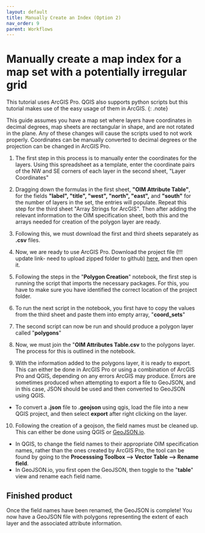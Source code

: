 ```yaml
---
layout: default
title: Manually Create an Index (Option 2)
nav_order: 9
parent: Workflows
---
```

# Manually create a map index for a map set with a potentially irregular grid
This tutorial uses ArcGIS Pro. QGIS also supports python scripts but this tutorial makes use of the easy usage of them in ArcGIS.
{: .note}

This guide assumes you have a map set where layers have coordinates in decimal degrees, map sheets are rectangular in shape, and are not rotated in the plane. Any of these changes will cause the scripts used to not work properly. Coordinates can be manually converted to decimal degrees or the projection can be changed in ArcGIS Pro.

1. The first step in this process is to manually enter the coordinates for the layers. Using this spreadsheet as a template, enter the coordinate pairs of the NW and SE corners of each layer in the second sheet, "Layer Coordinates"


2. Dragging down the formulas in the first sheet, **"OIM Attribute Table"**, for the fields **"label", "title", "west", "north", "east",** and **"south"** for the number of layers in the set, the entries will populate. Repeat this step for the third sheet "Array Strings for ArcGIS". Then after adding the relevant information to the OIM specification sheet, both this and the arrays needed for creation of the polygon layer are ready.

3. Following this, we must download the first and third sheets separately as **.csv** files. 

4. Now, we are ready to use ArcGIS Pro. Download the project file (!!! update link- need to upload zipped folder to github) [here](https://www.nrcan.gc.ca/earth-sciences/geography/topographic-information/maps/national-topographic-system-maps/9767), and then open it.

5. Following the steps in the "**Polygon Creation**" notebook, the first step is running the script that imports the necessary packages. For this, you have to make sure you have identified the correct location of the project folder.

6. To run the next script in the notebook, you first have to copy the values from the third sheet and paste them into empty array, "**coord_sets**"

7. The second script can now be run and should produce a polygon layer called "**polygons**"

8. Now, we must join the "**OIM Attributes Table.csv** to the polygons layer. The process for this is outlined in the notebook.

9. With the information added to the polygons layer, it is ready to export. This can either be done in ArcGIS Pro or using a combination of ArcGIS Pro and QGIS, depending on any errors ArcGIS may produce. Errors are sometimes produced when attempting to export a file to GeoJSON, and in this case, JSON should be used and then converted to GeoJSON using QGIS.
* To convert a **.json** file to **.geojson** using qgis, load the file into a new QGIS project, and then select **export** after right clicking on the layer. 

10. Following the creation of a geojson, the field names must be cleaned up. This can either be done using QGIS or [GeoJSON.io](geojson.io). 							
* In QGIS, to change the field names to their appropriate OIM specification names, rather than the ones created by ArcGIS Pro, the tool can be found by going to the **Processsing Toolbox --> Vector Table --> Rename field**.
* In GeoJSON.io, you first open the GeoJSON, then toggle to the "**table**" view and rename each field name. 




## Finished product
Once the field names have been renamed, the GeoJSON is complete! You now have a GeoJSON file with polygons representing the extent of each layer and the associated attribute information.